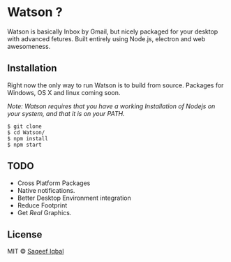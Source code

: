 # Watson ?

Watson is basically Inbox by Gmail, but nicely packaged for your desktop with advanced fetures. Built entirely using Node.js, electron and web awesomeness.


## Installation

Right now the only way to run Watson is to build from source. Packages for Windows, OS X and linux coming soon.

*Note: Watson requires that you have a working Installation of Nodejs on your system, and that it is on your PATH.*

```
$ git clone
$ cd Watson/
$ npm install
$ npm start
```
## TODO
- Cross Platform Packages
- Native notifications.
- Better Desktop Environment integration
- Reduce Footprint
- Get *Real* Graphics.


## License

MIT © [Saqeef Iqbal](https://github.com/saq1610)
